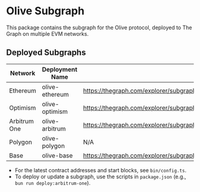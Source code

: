 # Olive Subgraph

This package contains the subgraph for the Olive protocol, deployed to The Graph on multiple EVM networks.

## Deployed Subgraphs

| Network      | Deployment Name | Subgraph Endpoint                                                                    |
| ------------ | --------------- | ------------------------------------------------------------------------------------ |
| Ethereum     | olive-ethereum  | https://thegraph.com/explorer/subgraphs/8VW4Bb2m7X3m94m888jWkVqbQRcgdK6r2VXfKUdQRfnh |
| Optimism     | olive-optimism  | https://thegraph.com/explorer/subgraphs/ArKQXogjhyMCE9vSW4ZsCNQdxdJHgWrWXsEHZFSfcKui |
| Arbitrum One | olive-arbitrum  | https://thegraph.com/explorer/subgraphs/BYm6xU4ktboxM18hFmAG9X7S1CR4QRCGpjueJCydWxtP |
| Polygon      | olive-polygon   | N/A                                                                                  |
| Base         | olive-base      | https://thegraph.com/explorer/subgraphs/zLmPzDFu6aUXohRg1Jj56Y6Ywz7Y8JaFawTDxeCeDog  |

- For the latest contract addresses and start blocks, see `bin/config.ts`.
- To deploy or update a subgraph, use the scripts in `package.json` (e.g., `bun run deploy:arbitrum-one`).
